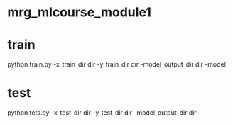 # mrg_mlcourse_module1
# train 
python train.py -x_train_dir dir -y_train_dir dir -model_output_dir dir -model <KNN or LogisticRegression>
# test
python tets.py -x_test_dir dir -y_test_dir dir -model_output_dir dir
